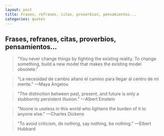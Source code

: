 ```yaml
---
layout: post
title: Frases, refranes, citas, proverbios, pensamientos...
categories: quotes
---
```


## Frases, refranes, citas, proverbios, pensamientos...

> "You never change things by fighting the existing reality. To change something, build a new model that makes the existing model obsolete."

> "La necesidad de cambio allanó el camino para llegar al centro de mi mente." 
—Maya Angelou

> "The distinction between past, present, and future is only a stubbornly persistent illusion." 
—Albert Einstein

> "Noone is useless in this world who lightens the burden of it to anyone else."
—Charles Dickens

> "To avoid criticism, do nothing, say nothing, be nothing."
—Elbert Hubbard
